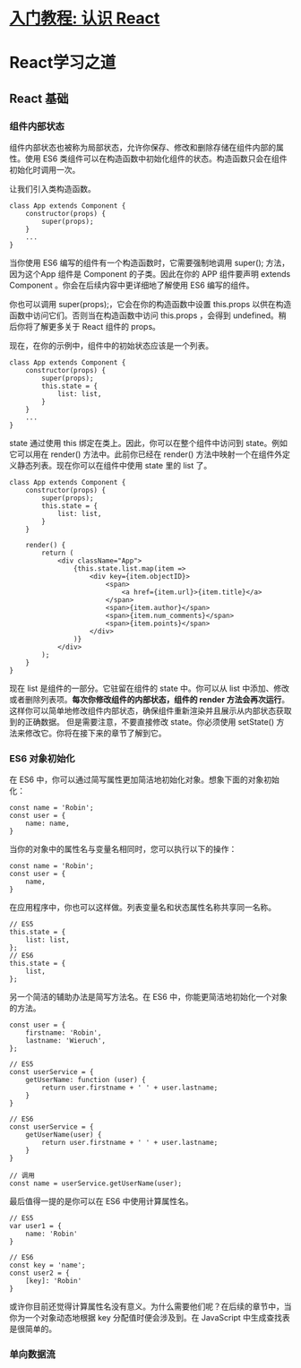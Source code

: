 # [入门教程: 认识 React](https://zh-hans.reactjs.org/tutorial/tutorial.html)

# React学习之道

## React 基础

### 组件内部状态  

组件内部状态也被称为局部状态，允许你保存、修改和删除存储在组件内部的属性。使用 ES6 类组件可以在构造函数中初始化组件的状态。构造函数只会在组件初始化时调用一次。

让我们引入类构造函数。

```react
class App extends Component {
	constructor(props) {
		super(props);
	}
	...
}
```

当你使用 ES6 编写的组件有一个构造函数时，它需要强制地调用 super(); 方法，因为这个App 组件是 Component 的子类。因此在你的 APP 组件要声明 extends Component 。你会在后续内容中更详细地了解使用 ES6 编写的组件。

你也可以调用 super(props);，它会在你的构造函数中设置 this.props 以供在构造函数中访问它们。否则当在构造函数中访问 this.props ，会得到 undefined。稍后你将了解更多关于 React 组件的 props。

现在，在你的示例中，组件中的初始状态应该是一个列表。

```react
class App extends Component {
    constructor(props) {
        super(props);
        this.state = {
            list: list,
        }
    }
	...
}
```

state 通过使用 this 绑定在类上。因此，你可以在整个组件中访问到 state。例如它可以用在 render() 方法中。此前你已经在 render() 方法中映射一个在组件外定义静态列表。现在你可以在组件中使用 state 里的 list 了。  

```react
class App extends Component {
    constructor(props) {
        super(props);
        this.state = {
            list: list,
        }
    }

    render() {
        return (
            <div className="App">
                {this.state.list.map(item =>
                    <div key={item.objectID}>
                        <span>
                            <a href={item.url}>{item.title}</a>
                        </span>
                        <span>{item.author}</span>
                        <span>{item.num_comments}</span>
                        <span>{item.points}</span>
                    </div>
                )}
            </div>
        );
    }
}
```

现在 list 是组件的一部分。它驻留在组件的 state 中。你可以从 list 中添加、修改或者删除列表项。**每次你修改组件的内部状态，组件的 render 方法会再次运行**。这样你可以简单地修改组件内部状态，确保组件重新渲染并且展示从内部状态获取到的正确数据。
但是需要注意，不要直接修改 state。你必须使用 setState() 方法来修改它。你将在接下来的章节了解到它。  

### ES6 对象初始化  

在 ES6 中，你可以通过简写属性更加简洁地初始化对象。想象下面的对象初始化：  

```react
const name = 'Robin';
const user = {
    name: name,
}
```

当你的对象中的属性名与变量名相同时，您可以执行以下的操作：  

```react
const name = 'Robin';
const user = {
    name,
}
```

在应用程序中，你也可以这样做。列表变量名和状态属性名称共享同一名称。

```react
// ES5
this.state = {
	list: list,
};
// ES6
this.state = {
	list,
};  
```

另一个简洁的辅助办法是简写方法名。在 ES6 中，你能更简洁地初始化一个对象的方法。  

```react
const user = {
    firstname: 'Robin',
    lastname: 'Wieruch',
};

// ES5
const userService = {
    getUserName: function (user) {
        return user.firstname + ' ' + user.lastname;
    }
}

// ES6
const userService = {
    getUserName(user) {
        return user.firstname + ' ' + user.lastname;
    }
}

// 调用
const name = userService.getUserName(user);
```

最后值得一提的是你可以在 ES6 中使用计算属性名。  

```react
// ES5
var user1 = {
    name: 'Robin'
}

// ES6
const key = 'name';
const user2 = {
    [key]: 'Robin'
}
```

或许你目前还觉得计算属性名没有意义。为什么需要他们呢？在后续的章节中，当你为一个对象动态地根据 key 分配值时便会涉及到。在 JavaScript 中生成查找表是很简单的。  

### 单向数据流  







































































